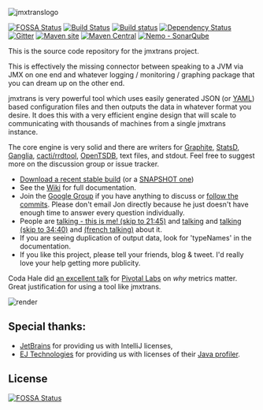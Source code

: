 ![jmxtranslogo](http://www.jmxtrans.org/assets/img/jmxtrans-logo.gif)

[![FOSSA Status](https://app.fossa.io/api/projects/git%2Bgithub.com%2Fjmxtrans%2Fjmxtrans.svg?type=shield)](https://app.fossa.io/projects/git%2Bgithub.com%2Fjmxtrans%2Fjmxtrans?ref=badge_shield)
[![Build Status](https://secure.travis-ci.org/jmxtrans/jmxtrans.png?branch=master)](http://travis-ci.org/jmxtrans/jmxtrans)
[![Build status](https://ci.appveyor.com/api/projects/status/7g88sgeglsm7st17?svg=true)](https://ci.appveyor.com/project/gquintana/jmxtrans)
[![Dependency Status](https://www.versioneye.com/user/projects/5421de9e3a8c2f2b8b000056/badge.svg?style=flat)](https://www.versioneye.com/user/projects/5421de9e3a8c2f2b8b000056)
[![Gitter](https://badges.gitter.im/Join%20Chat.svg)](https://gitter.im/jmxtrans/jmxtrans?utm_source=badge&utm_medium=badge&utm_campaign=pr-badge&utm_content=badge)
[![Maven site](https://img.shields.io/badge/Maven-site-blue.svg)](http://www.jmxtrans.org/jmxtrans/)
[![Maven Central](https://maven-badges.herokuapp.com/maven-central/org.jmxtrans/jmxtrans/badge.svg)](https://maven-badges.herokuapp.com/maven-central/org.jmxtrans/jmxtrans)
[![Nemo - SonarQube](https://img.shields.io/badge/SonarQube-Nemo-lightgrey.svg)](https://sonarcloud.io/dashboard?id=org.jmxtrans%3Ajmxtrans-parent)

This is the source code repository for the jmxtrans project.

This is effectively the missing connector between speaking to a JVM via JMX on one end and whatever logging / monitoring / graphing package that you can dream up on the other end.

jmxtrans is very powerful tool which uses easily generated JSON (or [YAML](https://github.com/jmxtrans/jmxtrans/blob/master/jmxtrans/tools/yaml2jmxtrans.py)) based configuration files and then outputs the data in whatever format you desire. It does this with a very efficient engine design that will scale to communicating with thousands of machines from a single jmxtrans instance.

The core engine is very solid and there are writers for [Graphite](http://graphite.wikidot.com/), [StatsD](https://github.com/etsy/statsd), [Ganglia](http://ganglia.sourceforge.net/), [cacti/rrdtool](http://www.cacti.net/), [OpenTSDB](http://opentsdb.net/), text files, and stdout. Feel free to suggest more on the discussion group or issue tracker.

  * [Download a recent stable build](http://central.maven.org/maven2/org/jmxtrans/jmxtrans/) (or a [SNAPSHOT one](https://oss.sonatype.org/content/repositories/snapshots/org/jmxtrans/jmxtrans/))
  * See the [Wiki](https://github.com/jmxtrans/jmxtrans/wiki) for full documentation.
  * Join the [Google Group](http://groups.google.com/group/jmxtrans) if you have anything to discuss or [follow the commits](http://groups.google.com/group/jmxtrans-commits). Please don't email Jon directly because he just doesn't have enough time to answer every question individually.
  * People are [talking - this is me! (skip to 21:45)](http://www.justin.tv/kctv88/b/290736874) and [talking](http://www.slideshare.net/cyrille.leclerc/paris-devops-monitoring-and-feature-toggle-pattern-with-jmx) and [talking (skip to 34:40)](http://www.justin.tv/kctv88/b/288229232) and [(french talking)](http://www.slideshare.net/henri.gomez/devops-retour-dexprience-marsjug-du-29-juin-2011) about it.
  * If you are seeing duplication of output data, look for 'typeNames' in the documentation.
  * If you like this project, please tell your friends, blog & tweet. I'd really love your help getting more publicity.

Coda Hale did [an excellent talk](http://pivotallabs.com/talks/139-metrics-metrics-everywhere) for [Pivotal Labs](http://pivotallabs.com/) on *why* metrics matter. Great justification for using a tool like jmxtrans.

![render](http://jmxtrans.googlecode.com/svn/wiki/render.png)

## Special thanks:

* [JetBrains](https://www.jetbrains.com/buy/opensource/) for providing us with IntelliJ licenses,
* [EJ Technologies](https://www.ej-technologies.com/) for providing us with licenses of their [Java profiler](https://www.ej-technologies.com/products/jprofiler/overview.html).


## License
[![FOSSA Status](https://app.fossa.io/api/projects/git%2Bgithub.com%2Fjmxtrans%2Fjmxtrans.svg?type=large)](https://app.fossa.io/projects/git%2Bgithub.com%2Fjmxtrans%2Fjmxtrans?ref=badge_large)
